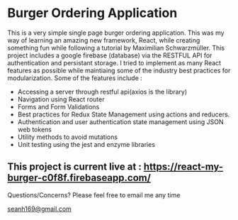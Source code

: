 # Burger Ordering Application

<p>This is a very simple single page burger ordering application. This was my way of learning an amazing new framework, React, while creating something fun while following a tutorial by Maximilian Schwarzmüller. This project includes a google firebase (database) via the RESTFUL API for authentication and persistant storage. I tried to implement as many React features as possible while maintiaing some of the industry best practices for modularization. Some of the features include : </p>

<ul>
<li>Accessing a server through restful api(axios is the library)</li>
<li>Navigation using React router</li>
<li>Forms and Form Validations</li>
<li>Best practices for Redux State Management using actions and reducers. </li>
<li>Authentication and user authentication state management using JSON web tokens </li>
<li>Utility methods to avoid mutations</li>
<li>Unit testing using the jest and enzyme libraries</li>
</ul>

## This project is current live at : https://react-my-burger-c0f8f.firebaseapp.com/

Questions/Concerns? Please feel free to email me any time

seanh169@gmail.com
